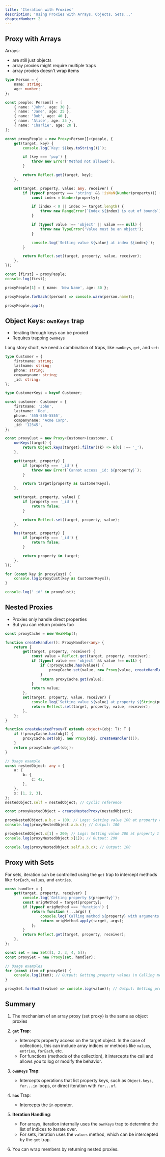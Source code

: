 ```yaml
---
title: 'Iteration with Proxies'
description: 'Using Proxies with Arrays, Objects, Sets...'
chapterNumber: 2
---
```


## Proxy with Arrays

Arrays:

- are still just objects
- array proxies might require multiple traps
- array proxies doesn't wrap items

```typescript
type Person = {
	name: string;
	age: number;
};

const people: Person[] = [
	{ name: 'John', age: 30 },
	{ name: 'Jane', age: 25 },
	{ name: 'Bob', age: 40 },
	{ name: 'Alice', age: 35 },
	{ name: 'Charlie', age: 20 },
];

const proxyPeople = new Proxy<Person[]>(people, {
	get(target, key) {
		console.log(`Key: ${key.toString()}`);

		if (key === 'pop') {
			throw new Error('Method not allowed');
		}

		return Reflect.get(target, key);
	},

	set(target, property, value: any, receiver) {
		if (typeof property === 'string' && !isNaN(Number(property))) {
			const index = Number(property);

			if (index < 0 || index >= target.length) {
				throw new RangeError(`Index ${index} is out of bounds`);
			}

			if (typeof value !== 'object' || value === null) {
				throw new TypeError('Value must be an object');
			}

			console.log(`Setting value ${value} at index ${index}`);
		}

		return Reflect.set(target, property, value, receiver);
	},
});

const [first] = proxyPeople;
console.log(first);

proxyPeople[1] = { name: 'New Name', age: 30 };

proxyPeople.forEach((person) => console.warn(person.name));

proxyPeople.pop();
```

## Object Keys: `ownKeys` trap

- Iterating through keys can be proxied
- Requires trapping `ownKeys`

Long story short, we need a combination of traps, like `ownKeys`, `get`, and `set`:

```ts
type Customer = {
	firstname: string;
	lastname: string;
	phone: string;
	companyname: string;
	_id: string;
};

type CustomerKeys = keyof Customer;

const customer: Customer = {
	firstname: 'John',
	lastname: 'Doe',
	phone: '555-555-5555',
	companyname: 'Acme Corp',
	_id: '12345',
};

const proxyCust = new Proxy<Customer>(customer, {
	ownKeys(target) {
		return Object.keys(target).filter((k) => k[0] !== '_');
	},

	get(target, property) {
		if (property === '_id') {
			throw new Error(`Cannot access _id: ${property}`);
		}

		return target[property as CustomerKeys];
	},

	set(target, property, value) {
		if (property === '_id') {
			return false;
		}

		return Reflect.set(target, property, value);
	},

	has(target, property) {
		if (property === '_id') {
			return false;
		}

		return property in target;
	},
});

for (const key in proxyCust) {
	console.log(proxyCust[key as CustomerKeys]);
}

console.log('_id' in proxyCust);
```

## Nested Proxies

- Proxies only handle direct properties
- But you can return proxies too

```ts
const proxyCache = new WeakMap();

function createHandler(): ProxyHandler<any> {
	return {
		get(target, property, receiver) {
			const value = Reflect.get(target, property, receiver);
			if (typeof value === 'object' && value !== null) {
				if (!proxyCache.has(value)) {
					proxyCache.set(value, new Proxy(value, createHandler()));
				}
				return proxyCache.get(value);
			}
			return value;
		},
		set(target, property, value, receiver) {
			console.log(`Setting value ${value} at property ${String(property)}`);
			return Reflect.set(target, property, value, receiver);
		},
	};
}

function createNestedProxy<T extends object>(obj: T): T {
	if (!proxyCache.has(obj)) {
		proxyCache.set(obj, new Proxy(obj, createHandler()));
	}
	return proxyCache.get(obj);
}

// Usage example
const nestedObject: any = {
	a: {
		b: {
			c: 42,
		},
	},
	x: [1, 2, 3],
};
nestedObject.self = nestedObject; // Cyclic reference

const proxyNestedObject = createNestedProxy(nestedObject);

proxyNestedObject.a.b.c = 100; // Logs: Setting value 100 at property c
console.log(proxyNestedObject.a.b.c); // Output: 100

proxyNestedObject.x[1] = 200; // Logs: Setting value 200 at property 1
console.log(proxyNestedObject.x[1]); // Output: 200

console.log(proxyNestedObject.self.a.b.c); // Output: 100
```

## Proxy with Sets

For sets, iteration can be controlled using the `get` trap to intercept methods like `forEach`, `values`, and `entries`.

```javascript
const handler = {
	get(target, property, receiver) {
		console.log(`Getting property ${property}`);
		const origMethod = target[property];
		if (typeof origMethod === 'function') {
			return function (...args) {
				console.log(`Calling method ${property} with arguments ${args}`);
				return origMethod.apply(target, args);
			};
		}
		return Reflect.get(target, property, receiver);
	},
};

const set = new Set([1, 2, 3, 4, 5]);
const proxySet = new Proxy(set, handler);

// Usage examples
for (const item of proxySet) {
	console.log(item); // Output: Getting property values \n Calling method values with arguments  \n 1 \n 2 \n 3 \n 4 \n 5
}

proxySet.forEach((value) => console.log(value)); // Output: Getting property forEach \n Calling method forEach with arguments <callback>
```

## Summary

1. The mechanism of an array proxy (set proxy) is the same as object proxies

2. **`get` Trap**:

   - Intercepts property access on the target object. In the case of collections, this can include array indices or methods like `values`, `entries`, `forEach`, etc.
   - For functions (methods of the collection), it intercepts the call and allows you to log or modify the behavior.

3. **`ownKeys` Trap**:

   - Intercepts operations that list property keys, such as `Object.keys`, `for...in` loops, or direct iteration with `for...of`.

4. **`has`** Trap:

   - Intercepts the `in` operator.

5. **Iteration Handling**:

   - For arrays, iteration internally uses the `ownKeys` trap to determine the list of indices to iterate over.
   - For sets, iteration uses the `values` method, which can be intercepted by the `get` trap.

6. You can wrap members by returning nested proxies.
